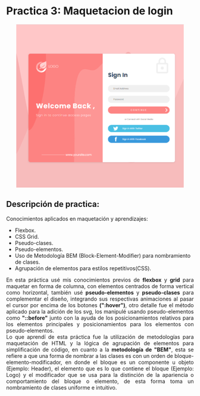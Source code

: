 # **Practica 3: Maquetacion de login**
<div align="center">
    <img src="./assets/img/imagenProyecto.png" width="450px"/>
</div>

##  **Descripción de practica:**
Conocimientos aplicados en maquetación y aprendizajes:
* Flexbox.
* CSS Grid.
* Pseudo-clases.
* Pseudo-elementos.
* Uso de Metodología BEM (Block-Element-Modifier) para nombramiento de clases.
* Agrupación de elementos para estilos repetitivos(CSS).

<div style="text-align: justify;">
En esta práctica usé mis conocimientos previos de <b>flexbox</b> y <b>grid</b> para maquetar en forma de columna, con elementos centrados de forma vertical como horizontal, también usé <b>pseudo-elementos</b> y <b>pseudo-clases</b> para complementar el diseño, integrando sus respectivas animaciones al pasar el cursor por encima de los botones <b>(":hover")</b>, otro detalle fue el método aplicado para la adición de los svg, los manipulé usando pseudo-elementos como <b>"::before"</b> junto con la ayuda de los posicionamientos relativos para los elementos principales y posicionamientos para los elementos con pseudo-elementos.
</div>
<div style="text-align: justify;">
Lo que aprendí de esta práctica fue la utilización de metodologías para maquetación de HTML y la lógica de agrupación de elementos para simplificación de código, en cuanto a la <b>metodología de "BEM"</b>, esta se refiere a que una forma de nombrar a las clases es con un orden de bloque-elemento-modificador, en donde el bloque es un componente u objeto (Ejemplo: Header), el elemento que es lo que contiene el bloque (Ejemplo: Logo) y el modificador que se usa para la distinción de la apariencia o comportamiento del bloque o elemento, de esta forma toma un nombramiento de clases uniforme e intuitivo.
</div>
